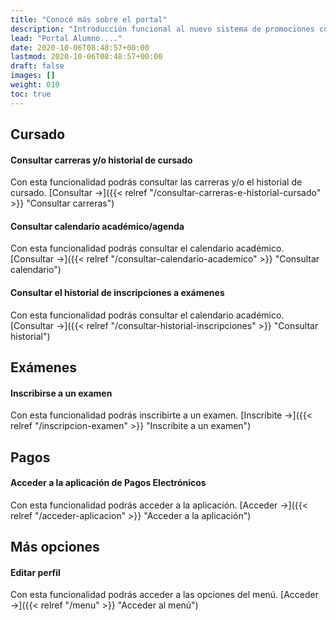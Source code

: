 ```yaml
---
title: "Conocé más sobre el portal"
description: "Introducción funcional al nuevo sistema de promociones comerciales."
lead: "Portal Alumno...."
date: 2020-10-06T08:48:57+00:00
lastmod: 2020-10-06T08:48:57+00:00
draft: false
images: []
weight: 010
toc: true
---
```


## Cursado

#### Consultar carreras y/o historial de cursado

Con esta funcionalidad podrás consultar las carreras y/o el historial de cursado. [Consultar →]({{< relref "/consultar-carreras-e-historial-cursado" >}} "Consultar carreras")

#### Consultar calendario académico/agenda

Con esta funcionalidad podrás consultar el calendario académico. [Consultar →]({{< relref "/consultar-calendario-academico" >}} "Consultar calendario")

#### Consultar el historial de inscripciones a exámenes

Con esta funcionalidad podrás consultar el calendario académico. [Consultar →]({{< relref "/consultar-historial-inscripciones" >}} "Consultar historial")

## Exámenes

#### Inscribirse a un examen

Con esta funcionalidad podrás inscribirte a un examen. [Inscribite →]({{< relref "/inscripcion-examen" >}} "Inscribite a un examen")

## Pagos

#### Acceder a la aplicación de Pagos Electrónicos

Con esta funcionalidad podrás acceder a la aplicación. [Acceder →]({{< relref "/acceder-aplicacion" >}} "Acceder a la aplicación")

## Más opciones

#### Editar perfil 

Con esta funcionalidad podrás acceder a las opciones del menú. [Acceder →]({{< relref "/menu" >}} "Acceder al menú")

